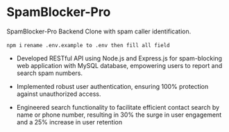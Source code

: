 # SpamBlocker-Pro

SpamBlocker-Pro Backend Clone with spam caller identification.

 `npm i`
 `rename .env.example to .env then fill all field`

- Developed RESTful API using Node.js and Express.js for spam-blocking web application with MySQL database,
empowering users to report and search spam numbers.

- Implemented robust user authentication, ensuring 100% protection against unauthorized access.

- Engineered search functionality to facilitate efficient contact search by name or phone number, resulting in 30%
the surge in user engagement and a 25% increase in user retention
